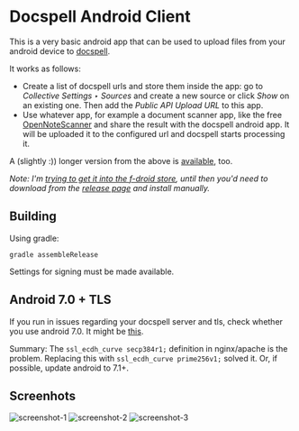 # Docspell Android Client

This is a very basic android app that can be used to upload files from
your android device to [docspell](https://docspell.org).

It works as follows:

- Create a list of docspell urls and store them inside the app: go to
  *Collective Settings ‣ Sources* and create a new source or click
  *Show* on an existing one. Then add the *Public API Upload URL* to
  this app.
- Use whatever app, for example a document scanner app, like the free
  [OpenNoteScanner](https://github.com/ctodobom/OpenNoteScanner) and
  share the result with the docspell android app. It will be uploaded
  it to the configured url and docspell starts processing it.

A (slightly :)) longer version from the above is
[available](https://docspell.org/docs/tools/android/), too.

*Note: I'm [trying to get it into the f-droid
store](https://gitlab.com/fdroid/fdroiddata/-/merge_requests/7230),
until then you'd need to download from the [release
page](https://github.com/docspell/android-client/releases/latest) and
install manually.*

## Building

Using gradle:

``` shell
gradle assembleRelease
```

Settings for signing must be made available.


## Android 7.0 + TLS

If you run in issues regarding your docspell server and tls, check
whether you use android 7.0. It might be
[this](https://github.com/nextcloud/news-android/issues/567#issuecomment-309700308).

Summary: The `ssl_ecdh_curve secp384r1;` definition in nginx/apache is
the problem. Replacing this with `ssl_ecdh_curve prime256v1;` solved
it. Or, if possible, update android to 7.1+.


## Screenhots

![screenshot-1](https://raw.githubusercontent.com/docspell/android-client/master/fastlane/metadata/android/en-US/phoneScreenshots/1.jpg)
![screenshot-2](https://raw.githubusercontent.com/docspell/android-client/master/fastlane/metadata/android/en-US/phoneScreenshots/2.jpg)
![screenshot-3](https://raw.githubusercontent.com/docspell/android-client/master/fastlane/metadata/android/en-US/phoneScreenshots/3.jpg)
